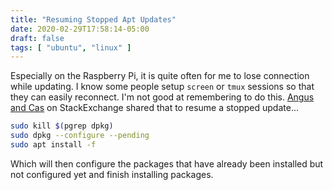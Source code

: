 ```yaml
---
title: "Resuming Stopped Apt Updates"
date: 2020-02-29T17:58:14-05:00
draft: false
tags: [ "ubuntu", "linux" ]
---
```


Especially on the Raspberry Pi, it is quite often for me to lose connection while updating. I know some people setup `screen` or `tmux` sessions so that they can easily reconnect. I'm not good at remembering to do this. [Angus and Cas](https://unix.stackexchange.com/a/46546) on StackExchange shared that to resume a stopped update...

```bash
sudo kill $(pgrep dpkg)
sudo dpkg --configure --pending
sudo apt install -f
```

Which will then configure the packages that have already been installed but not configured yet and finish installing packages.